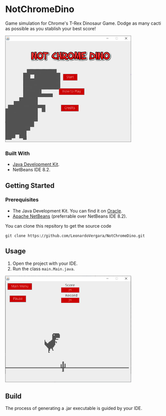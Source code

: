 
# NotChromeDino
Game simulation for Chrome's T-Rex Dinosaur Game. Dodge as many cacti as possible as you stablish your best score!

<img src="https://raw.githubusercontent.com/LeonardoVergara/NotChromeDino/main/.github/images/menu.png" width="400">

### Built With

 - [Java Development Kit](https://www.oracle.com/java/technologies/downloads/).
 - NetBeans IDE 8.2.

## Getting Started
### Prerequisites

 - The Java Development Kit. You can find it on [Oracle](https://www.oracle.com/java/technologies/downloads/).
 - [Apache NetBeans](https://netbeans.apache.org) (preferrable over NetBeans IDE 8.2).

You can clone this repsitory to get the source code

    git clone https://github.com/LeonardoVergara/NotChromeDino.git

## Usage

 1. Open the project with your IDE.
 2. Run the class `main.Main.java`.
 
 <img src="https://raw.githubusercontent.com/LeonardoVergara/NotChromeDino/main/.github/images/gameplay.png" width="400">
 
## Build
The process of generating a .jar executable is guided by your IDE.
